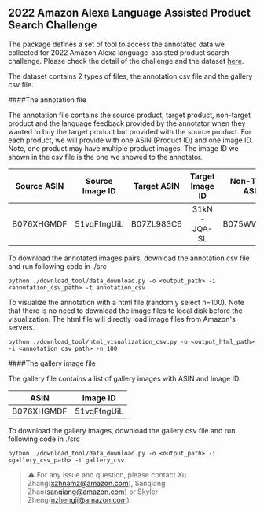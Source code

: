 ## 2022 Amazon Alexa Language Assisted Product Search Challenge

The package defines a set of tool to access the annotated data we collected for 2022 Amazon Alexa language-assisted product search challenge. Please check the detail of the challenge and the dataset [here](https://eval.ai/web/challenges/challenge-page/1845/overview).

The dataset contains 2 types of files, the annotation csv file and the gallery csv file. 

####The annotation file

The annotation file contains the source product, target product, non-target product and the language feedback provided by the annotator when they wanted to buy the target product but provided with the source product. For each product, we will provide with one ASIN (Product ID) and one image ID. Note, one product may have multiple product images. The image ID we shown in the csv file is the one we showed to the annotator. 

| Source ASIN | Source Image ID  | Target ASIN  | Target Image ID  | Non-Target ASIN  | Non-Target Image ID  | Utterance 1  | Utterance 2  | Utterance 3  |
| :---:   | :-: | :-: | :---:   | :-: | :-: | :---:   | :-: | :-: |
| B076XHGMDF | 51vqFfngUiL | B07ZL983C6 | 31kN-JQA-SL | B075WWCW2S | 415+CAE5ydL | with a candy pink color shirt | with French cuffs | with tan buttons |

To download the annotated images pairs, download the annotation csv file and run following code in ./src

```
python ./download_tool/data_download.py -o <output_path> -i <annotation_csv_path> -t annotation_csv
```

To visualize the annotation with a html file (randomly select n=100). Note that there is no need to download the image files to local disk before the visualization. The html file will directly load image files from Amazon's servers.

```
python ./download_tool/html_visualization_csv.py -o <output_html_path> -i <annotation_csv_path> -n 100
```

####The gallery image file

The gallery file contains a list of gallery images with ASIN and Image ID. 

| ASIN | Image ID | 
| :---:   | :-: | 
| B076XHGMDF | 51vqFfngUiL |

To download the gallery images, download the gallery csv file and run following code in ./src

```
python ./download_tool/data_download.py -o <output_path> -i <gallery_csv_path> -t gallery_csv
```

> :warning: For any issue and question, please contact Xu Zhang(xzhnamz@amazon.com), Sanqiang Zhao(sanqiang@amazon.com) or Skyler Zheng(nzhengji@amazon.com). 
